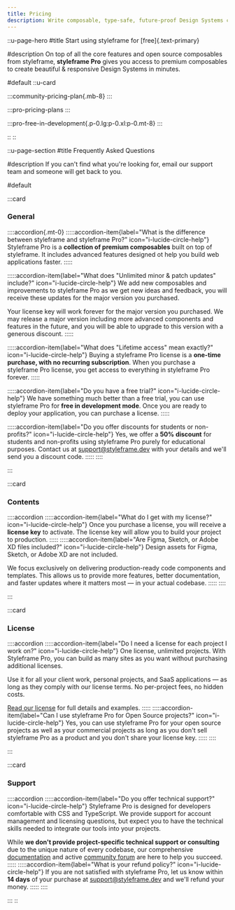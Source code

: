 ```yaml
---
title: Pricing
description: Write composable, type-safe, future-proof Design Systems code using styleframe's powerful TypeScript CSS API.
---
```


::u-page-hero
#title
Start using styleframe for [free]{.text-primary}

#description
On top of all the core features and open source composables from styleframe, **styleframe Pro** gives you access to premium composables to create beautiful & responsive Design Systems in minutes. 

#default
::u-card

:::community-pricing-plan{.mb-8}
:::

:::pro-pricing-plans
:::

:::pro-free-in-development{.p-0.lg:p-0.xl:p-0.mt-8}
:::

::
::

::u-page-section
#title 
Frequently Asked Questions

#description 
If you can't find what you're looking for, email our support team and someone will get back to you.

#default

:::card
### General

::::accordion{.mt-0}
  :::::accordion-item{label="What is the difference between styleframe and styleframe Pro?" icon="i-lucide-circle-help"}
  Styleframe Pro is a **collection of premium composables** built on top of styleframe. It includes advanced features designed ot help you build web applications faster.
  :::::

  :::::accordion-item{label="What does &quot;Unlimited minor &amp; patch updates&quot; include?" icon="i-lucide-circle-help"}
  We add new composables and improvements to styleframe Pro as we get new ideas and feedback, you will receive these updates for the major version you purchased.
  
  Your license key will work forever for the major version you purchased. We may release a major version including more advanced components and features in the future, and you will be able to upgrade to this version with a generous discount.
  :::::

  :::::accordion-item{label="What does &quot;Lifetime access&quot; mean exactly?" icon="i-lucide-circle-help"}
  Buying a styleframe Pro license is a **one-time purchase, with no recurring subscription**. When you purchase a styleframe Pro license, you get access to everything in styleframe Pro forever.
  :::::

  :::::accordion-item{label="Do you have a free trial?" icon="i-lucide-circle-help"}
  We have something much better than a free trial, you can use styleframe Pro for **free in development mode**. Once you are ready to deploy your application, you can purchase a license.
  :::::

  :::::accordion-item{label="Do you offer discounts for students or non-profits?" icon="i-lucide-circle-help"}
  Yes, we offer a **50% discount** for students and non-profits using styleframe Pro purely for educational purposes. Contact us at [support@styleframe.dev](mailto:support@styleframe.dev) with your details and we'll send you a discount code.
  :::::
::::

:::

:::card
### Contents

::::accordion
  :::::accordion-item{label="What do I get with my license?" icon="i-lucide-circle-help"}
  Once you purchase a license, you will receive a **license key** to activate. The license key will allow you to build your project to production.
  :::::
  :::::accordion-item{label="Are Figma, Sketch, or Adobe XD files included?" icon="i-lucide-circle-help"}
  Design assets for Figma, Sketch, or Adobe XD are not included.
  
  We focus exclusively on delivering production-ready code components and templates. This allows us to provide more features, better documentation, and faster updates where it matters most — in your actual codebase.
  :::::
::::

:::

:::card
### License

::::accordion
  :::::accordion-item{label="Do I need a license for each project I work on?" icon="i-lucide-circle-help"}
  One license, unlimited projects. With Styleframe Pro, you can build as many sites as you want without purchasing additional licenses.
  
  Use it for all your client work, personal projects, and SaaS applications — as long as they comply with our license terms. No per-project fees, no hidden costs.
  
  [Read our license](/license) for full details and examples.
  :::::
  :::::accordion-item{label="Can I use styleframe Pro for Open Source projects?" icon="i-lucide-circle-help"}
  Yes, you can use styleframe Pro for your open source projects as well as your commercial projects as long as you don't sell styleframe Pro as a product and you don't share your license key.
  :::::
::::

:::

:::card
### Support

::::accordion
  :::::accordion-item{label="Do you offer technical support?" icon="i-lucide-circle-help"}
  Styleframe Pro is designed for developers comfortable with CSS and TypeScript. We provide support for account management and licensing questions, but expect you to have the technical skills needed to integrate our tools into your projects.
  
  While **we don't provide project-specific technical support or consulting** due to the unique nature of every codebase, our comprehensive [documentation](/docs/getting-started/introduction) and active [community forum](https://discord.com/invite/KCVwuGz44M) are here to help you succeed.
  :::::
  :::::accordion-item{label="What is your refund policy?" icon="i-lucide-circle-help"}
  If you are not satisfied with styleframe Pro, let us know within **14 days** of your purchase at [support@styleframe.dev](mailto:support@styleframe.dev) and we'll refund your money.
  :::::
::::

:::
::
